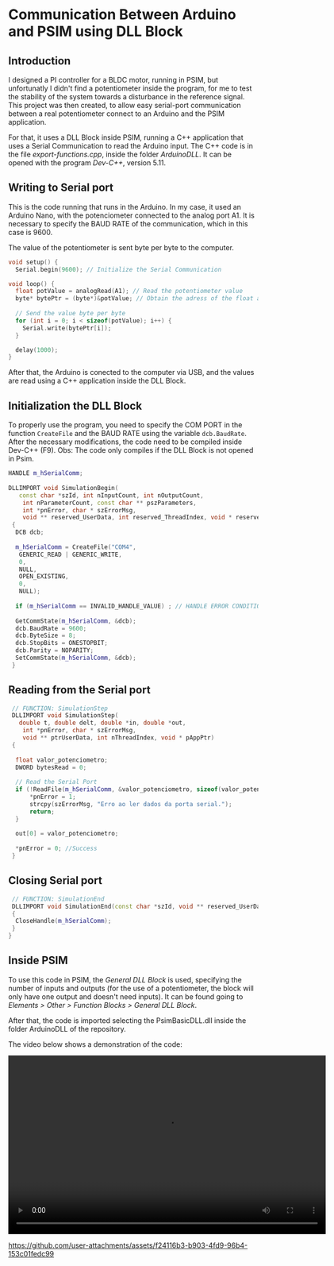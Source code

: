 # Communication Between Arduino and PSIM using DLL Block

## Introduction

I designed a PI controller for a BLDC motor, running in PSIM, but unfortunatly I didn't find a potentiometer inside the program, for me to test the stability of the system towards a disturbance in the reference signal. This project was then created, to allow easy serial-port communication between a real potentiometer connect to an Arduino and the PSIM application. 

For that, it uses a DLL Block inside PSIM, running a C++ application that uses a Serial Communication to read the Arduino input. The C++ code is in the file _export-functions.cpp_, inside the folder _ArduinoDLL_. It can be opened with the program _Dev-C++_, version 5.11.

## Writing to Serial port

This is the code running that runs in the Arduino. In my case, it used an Arduino Nano, with the potenciometer connected to the analog port A1. It is necessary to specify the BAUD RATE of the communication, which in this case is 9600.

The value of the potentiometer is sent byte per byte to the computer.

```cpp
void setup() {
  Serial.begin(9600); // Initialize the Serial Communication

void loop() {
  float potValue = analogRead(A1); // Read the potentiometer value
  byte* bytePtr = (byte*)&potValue; // Obtain the adress of the float as an array of bytes
  
  // Send the value byte per byte
  for (int i = 0; i < sizeof(potValue); i++) {
    Serial.write(bytePtr[i]);
  }

  delay(1000);
}
```

After that, the Arduino is conected to the computer via USB, and the values are read using a C++ application inside the DLL Block.

## Initialization the DLL Block

To properly use the program, you need to specify the COM PORT in the function `CreateFile` and the BAUD RATE using the variable `dcb.BaudRate`. After the necessary modifications, the code need to be compiled inside Dev-C++ (F9). Obs: The code only compiles if the DLL Block is not opened in Psim.

```cpp
HANDLE m_hSerialComm; 
  
DLLIMPORT void SimulationBegin( 
   const char *szId, int nInputCount, int nOutputCount, 
    int nParameterCount, const char ** pszParameters, 
    int *pnError, char * szErrorMsg, 
    void ** reserved_UserData, int reserved_ThreadIndex, void * reserved_AppPtr) 
 { 
  DCB dcb; 
  
  m_hSerialComm = CreateFile("COM4", 
   GENERIC_READ | GENERIC_WRITE, 
   0, 
   NULL, 
   OPEN_EXISTING, 
   0, 
   NULL); 
   
  if (m_hSerialComm == INVALID_HANDLE_VALUE) ; // HANDLE ERROR CONDITION 
   
  GetCommState(m_hSerialComm, &dcb); 
  dcb.BaudRate = 9600; 
  dcb.ByteSize = 8; 
  dcb.StopBits = ONESTOPBIT; 
  dcb.Parity = NOPARITY; 
  SetCommState(m_hSerialComm, &dcb); 
 }
```

## Reading from the Serial port


```cpp    
 // FUNCTION: SimulationStep 
 DLLIMPORT void SimulationStep( 
   double t, double delt, double *in, double *out, 
    int *pnError, char * szErrorMsg, 
    void ** ptrUserData, int nThreadIndex, void * pAppPtr) 
 { 
 
  float valor_potenciometro; 
  DWORD bytesRead = 0; 
   
  // Read the Serial Port
  if (!ReadFile(m_hSerialComm, &valor_potenciometro, sizeof(valor_potenciometro), &bytesRead, NULL) || bytesRead != sizeof(valor_potenciometro)) { 
      *pnError = 1; 
      strcpy(szErrorMsg, "Erro ao ler dados da porta serial."); 
      return; 
  } 
   
  out[0] = valor_potenciometro; 
  
  *pnError = 0; //Success 
 } 
 ```

## Closing Serial port

```cpp
 // FUNCTION: SimulationEnd 
 DLLIMPORT void SimulationEnd(const char *szId, void ** reserved_UserData, int reserved_ThreadIndex, void * reserved_AppPtr) 
 { 
  CloseHandle(m_hSerialComm);  
 } 
}
```

## Inside PSIM

To use this code in PSIM, the _General DLL Block_ is used, specifying the number of inputs and outputs (for the use of a potentiometer, the block will only have one output and doesn't need inputs). It can be found going to _Elements > Other > Function Blocks > General DLL Block_. 

After that, the code is imported selecting the PsimBasicDLL.dll inside the folder ArduinoDLL of the repository.

The video below shows a demonstration of the code:

<video width="640" height="360" controls>
  <source src=https://github.com/user-attachments/assets/f24116b3-b903-4fd9-96b4-153c01fedc99 type="video/mp4">
  Seu navegador não suporta vídeos embutidos.
</video>



https://github.com/user-attachments/assets/f24116b3-b903-4fd9-96b4-153c01fedc99








